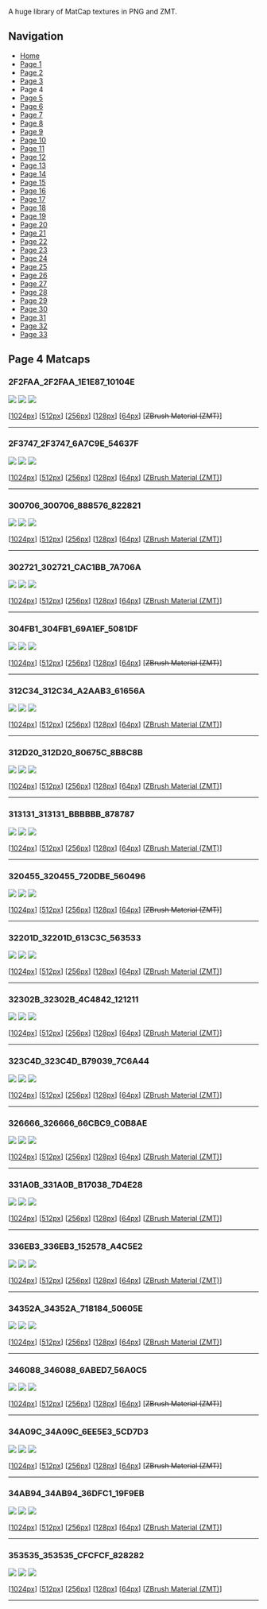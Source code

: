 A huge library of MatCap textures in PNG and ZMT.


## Navigation
* [Home](/)
* [Page 1](PAGE-1.md)
* [Page 2](PAGE-2.md)
* [Page 3](PAGE-3.md)
* Page 4
* [Page 5](PAGE-5.md)
* [Page 6](PAGE-6.md)
* [Page 7](PAGE-7.md)
* [Page 8](PAGE-8.md)
* [Page 9](PAGE-9.md)
* [Page 10](PAGE-10.md)
* [Page 11](PAGE-11.md)
* [Page 12](PAGE-12.md)
* [Page 13](PAGE-13.md)
* [Page 14](PAGE-14.md)
* [Page 15](PAGE-15.md)
* [Page 16](PAGE-16.md)
* [Page 17](PAGE-17.md)
* [Page 18](PAGE-18.md)
* [Page 19](PAGE-19.md)
* [Page 20](PAGE-20.md)
* [Page 21](PAGE-21.md)
* [Page 22](PAGE-22.md)
* [Page 23](PAGE-23.md)
* [Page 24](PAGE-24.md)
* [Page 25](PAGE-25.md)
* [Page 26](PAGE-26.md)
* [Page 27](PAGE-27.md)
* [Page 28](PAGE-28.md)
* [Page 29](PAGE-29.md)
* [Page 30](PAGE-30.md)
* [Page 31](PAGE-31.md)
* [Page 32](PAGE-32.md)
* [Page 33](PAGE-33.md)
## Page 4 Matcaps
### 2F2FAA_2F2FAA_1E1E87_10104E
![](preview/2F2FAA_2F2FAA_1E1E87_10104E-preview.png)
![](thumbnail/2F2FAA_2F2FAA_1E1E87_10104E.jpg)
![](palette/2F2FAA_2F2FAA_1E1E87_10104E-palette.png)

[[1024px](https://github.com/nidorx/matcaps/raw/master/1024/2F2FAA_2F2FAA_1E1E87_10104E.png)]
[[512px](https://github.com/nidorx/matcaps/raw/master/512/2F2FAA_2F2FAA_1E1E87_10104E-512px.png)]
[[256px](https://github.com/nidorx/matcaps/raw/master/256/2F2FAA_2F2FAA_1E1E87_10104E-256px.png)]
[[128px](https://github.com/nidorx/matcaps/raw/master/128/2F2FAA_2F2FAA_1E1E87_10104E-128px.png)]
[[64px](https://github.com/nidorx/matcaps/raw/master/64/2F2FAA_2F2FAA_1E1E87_10104E-64px.png)]
[~~ZBrush Material (ZMT)~~]

---
### 2F3747_2F3747_6A7C9E_54637F
![](preview/2F3747_2F3747_6A7C9E_54637F-preview.png)
![](thumbnail/2F3747_2F3747_6A7C9E_54637F.jpg)
![](palette/2F3747_2F3747_6A7C9E_54637F-palette.png)

[[1024px](https://github.com/nidorx/matcaps/raw/master/1024/2F3747_2F3747_6A7C9E_54637F.png)]
[[512px](https://github.com/nidorx/matcaps/raw/master/512/2F3747_2F3747_6A7C9E_54637F-512px.png)]
[[256px](https://github.com/nidorx/matcaps/raw/master/256/2F3747_2F3747_6A7C9E_54637F-256px.png)]
[[128px](https://github.com/nidorx/matcaps/raw/master/128/2F3747_2F3747_6A7C9E_54637F-128px.png)]
[[64px](https://github.com/nidorx/matcaps/raw/master/64/2F3747_2F3747_6A7C9E_54637F-64px.png)]
[[ZBrush Material (ZMT)](https://github.com/nidorx/matcaps/raw/master/zmt/2F3747_2F3747_6A7C9E_54637F.zmt)]

---
### 300706_300706_888576_822821
![](preview/300706_300706_888576_822821-preview.png)
![](thumbnail/300706_300706_888576_822821.jpg)
![](palette/300706_300706_888576_822821-palette.png)

[[1024px](https://github.com/nidorx/matcaps/raw/master/1024/300706_300706_888576_822821.png)]
[[512px](https://github.com/nidorx/matcaps/raw/master/512/300706_300706_888576_822821-512px.png)]
[[256px](https://github.com/nidorx/matcaps/raw/master/256/300706_300706_888576_822821-256px.png)]
[[128px](https://github.com/nidorx/matcaps/raw/master/128/300706_300706_888576_822821-128px.png)]
[[64px](https://github.com/nidorx/matcaps/raw/master/64/300706_300706_888576_822821-64px.png)]
[[ZBrush Material (ZMT)](https://github.com/nidorx/matcaps/raw/master/zmt/300706_300706_888576_822821.zmt)]

---
### 302721_302721_CAC1BB_7A706A
![](preview/302721_302721_CAC1BB_7A706A-preview.png)
![](thumbnail/302721_302721_CAC1BB_7A706A.jpg)
![](palette/302721_302721_CAC1BB_7A706A-palette.png)

[[1024px](https://github.com/nidorx/matcaps/raw/master/1024/302721_302721_CAC1BB_7A706A.png)]
[[512px](https://github.com/nidorx/matcaps/raw/master/512/302721_302721_CAC1BB_7A706A-512px.png)]
[[256px](https://github.com/nidorx/matcaps/raw/master/256/302721_302721_CAC1BB_7A706A-256px.png)]
[[128px](https://github.com/nidorx/matcaps/raw/master/128/302721_302721_CAC1BB_7A706A-128px.png)]
[[64px](https://github.com/nidorx/matcaps/raw/master/64/302721_302721_CAC1BB_7A706A-64px.png)]
[[ZBrush Material (ZMT)](https://github.com/nidorx/matcaps/raw/master/zmt/302721_302721_CAC1BB_7A706A.zmt)]

---
### 304FB1_304FB1_69A1EF_5081DF
![](preview/304FB1_304FB1_69A1EF_5081DF-preview.png)
![](thumbnail/304FB1_304FB1_69A1EF_5081DF.jpg)
![](palette/304FB1_304FB1_69A1EF_5081DF-palette.png)

[[1024px](https://github.com/nidorx/matcaps/raw/master/1024/304FB1_304FB1_69A1EF_5081DF.png)]
[[512px](https://github.com/nidorx/matcaps/raw/master/512/304FB1_304FB1_69A1EF_5081DF-512px.png)]
[[256px](https://github.com/nidorx/matcaps/raw/master/256/304FB1_304FB1_69A1EF_5081DF-256px.png)]
[[128px](https://github.com/nidorx/matcaps/raw/master/128/304FB1_304FB1_69A1EF_5081DF-128px.png)]
[[64px](https://github.com/nidorx/matcaps/raw/master/64/304FB1_304FB1_69A1EF_5081DF-64px.png)]
[~~ZBrush Material (ZMT)~~]

---
### 312C34_312C34_A2AAB3_61656A
![](preview/312C34_312C34_A2AAB3_61656A-preview.png)
![](thumbnail/312C34_312C34_A2AAB3_61656A.jpg)
![](palette/312C34_312C34_A2AAB3_61656A-palette.png)

[[1024px](https://github.com/nidorx/matcaps/raw/master/1024/312C34_312C34_A2AAB3_61656A.png)]
[[512px](https://github.com/nidorx/matcaps/raw/master/512/312C34_312C34_A2AAB3_61656A-512px.png)]
[[256px](https://github.com/nidorx/matcaps/raw/master/256/312C34_312C34_A2AAB3_61656A-256px.png)]
[[128px](https://github.com/nidorx/matcaps/raw/master/128/312C34_312C34_A2AAB3_61656A-128px.png)]
[[64px](https://github.com/nidorx/matcaps/raw/master/64/312C34_312C34_A2AAB3_61656A-64px.png)]
[[ZBrush Material (ZMT)](https://github.com/nidorx/matcaps/raw/master/zmt/312C34_312C34_A2AAB3_61656A.zmt)]

---
### 312D20_312D20_80675C_8B8C8B
![](preview/312D20_312D20_80675C_8B8C8B-preview.png)
![](thumbnail/312D20_312D20_80675C_8B8C8B.jpg)
![](palette/312D20_312D20_80675C_8B8C8B-palette.png)

[[1024px](https://github.com/nidorx/matcaps/raw/master/1024/312D20_312D20_80675C_8B8C8B.png)]
[[512px](https://github.com/nidorx/matcaps/raw/master/512/312D20_312D20_80675C_8B8C8B-512px.png)]
[[256px](https://github.com/nidorx/matcaps/raw/master/256/312D20_312D20_80675C_8B8C8B-256px.png)]
[[128px](https://github.com/nidorx/matcaps/raw/master/128/312D20_312D20_80675C_8B8C8B-128px.png)]
[[64px](https://github.com/nidorx/matcaps/raw/master/64/312D20_312D20_80675C_8B8C8B-64px.png)]
[[ZBrush Material (ZMT)](https://github.com/nidorx/matcaps/raw/master/zmt/312D20_312D20_80675C_8B8C8B.zmt)]

---
### 313131_313131_BBBBBB_878787
![](preview/313131_313131_BBBBBB_878787-preview.png)
![](thumbnail/313131_313131_BBBBBB_878787.jpg)
![](palette/313131_313131_BBBBBB_878787-palette.png)

[[1024px](https://github.com/nidorx/matcaps/raw/master/1024/313131_313131_BBBBBB_878787.png)]
[[512px](https://github.com/nidorx/matcaps/raw/master/512/313131_313131_BBBBBB_878787-512px.png)]
[[256px](https://github.com/nidorx/matcaps/raw/master/256/313131_313131_BBBBBB_878787-256px.png)]
[[128px](https://github.com/nidorx/matcaps/raw/master/128/313131_313131_BBBBBB_878787-128px.png)]
[[64px](https://github.com/nidorx/matcaps/raw/master/64/313131_313131_BBBBBB_878787-64px.png)]
[[ZBrush Material (ZMT)](https://github.com/nidorx/matcaps/raw/master/zmt/313131_313131_BBBBBB_878787.zmt)]

---
### 320455_320455_720DBE_560496
![](preview/320455_320455_720DBE_560496-preview.png)
![](thumbnail/320455_320455_720DBE_560496.jpg)
![](palette/320455_320455_720DBE_560496-palette.png)

[[1024px](https://github.com/nidorx/matcaps/raw/master/1024/320455_320455_720DBE_560496.png)]
[[512px](https://github.com/nidorx/matcaps/raw/master/512/320455_320455_720DBE_560496-512px.png)]
[[256px](https://github.com/nidorx/matcaps/raw/master/256/320455_320455_720DBE_560496-256px.png)]
[[128px](https://github.com/nidorx/matcaps/raw/master/128/320455_320455_720DBE_560496-128px.png)]
[[64px](https://github.com/nidorx/matcaps/raw/master/64/320455_320455_720DBE_560496-64px.png)]
[~~ZBrush Material (ZMT)~~]

---
### 32201D_32201D_613C3C_563533
![](preview/32201D_32201D_613C3C_563533-preview.png)
![](thumbnail/32201D_32201D_613C3C_563533.jpg)
![](palette/32201D_32201D_613C3C_563533-palette.png)

[[1024px](https://github.com/nidorx/matcaps/raw/master/1024/32201D_32201D_613C3C_563533.png)]
[[512px](https://github.com/nidorx/matcaps/raw/master/512/32201D_32201D_613C3C_563533-512px.png)]
[[256px](https://github.com/nidorx/matcaps/raw/master/256/32201D_32201D_613C3C_563533-256px.png)]
[[128px](https://github.com/nidorx/matcaps/raw/master/128/32201D_32201D_613C3C_563533-128px.png)]
[[64px](https://github.com/nidorx/matcaps/raw/master/64/32201D_32201D_613C3C_563533-64px.png)]
[[ZBrush Material (ZMT)](https://github.com/nidorx/matcaps/raw/master/zmt/32201D_32201D_613C3C_563533.zmt)]

---
### 32302B_32302B_4C4842_121211
![](preview/32302B_32302B_4C4842_121211-preview.png)
![](thumbnail/32302B_32302B_4C4842_121211.jpg)
![](palette/32302B_32302B_4C4842_121211-palette.png)

[[1024px](https://github.com/nidorx/matcaps/raw/master/1024/32302B_32302B_4C4842_121211.png)]
[[512px](https://github.com/nidorx/matcaps/raw/master/512/32302B_32302B_4C4842_121211-512px.png)]
[[256px](https://github.com/nidorx/matcaps/raw/master/256/32302B_32302B_4C4842_121211-256px.png)]
[[128px](https://github.com/nidorx/matcaps/raw/master/128/32302B_32302B_4C4842_121211-128px.png)]
[[64px](https://github.com/nidorx/matcaps/raw/master/64/32302B_32302B_4C4842_121211-64px.png)]
[[ZBrush Material (ZMT)](https://github.com/nidorx/matcaps/raw/master/zmt/32302B_32302B_4C4842_121211.zmt)]

---
### 323C4D_323C4D_B79039_7C6A44
![](preview/323C4D_323C4D_B79039_7C6A44-preview.png)
![](thumbnail/323C4D_323C4D_B79039_7C6A44.jpg)
![](palette/323C4D_323C4D_B79039_7C6A44-palette.png)

[[1024px](https://github.com/nidorx/matcaps/raw/master/1024/323C4D_323C4D_B79039_7C6A44.png)]
[[512px](https://github.com/nidorx/matcaps/raw/master/512/323C4D_323C4D_B79039_7C6A44-512px.png)]
[[256px](https://github.com/nidorx/matcaps/raw/master/256/323C4D_323C4D_B79039_7C6A44-256px.png)]
[[128px](https://github.com/nidorx/matcaps/raw/master/128/323C4D_323C4D_B79039_7C6A44-128px.png)]
[[64px](https://github.com/nidorx/matcaps/raw/master/64/323C4D_323C4D_B79039_7C6A44-64px.png)]
[[ZBrush Material (ZMT)](https://github.com/nidorx/matcaps/raw/master/zmt/323C4D_323C4D_B79039_7C6A44.zmt)]

---
### 326666_326666_66CBC9_C0B8AE
![](preview/326666_326666_66CBC9_C0B8AE-preview.png)
![](thumbnail/326666_326666_66CBC9_C0B8AE.jpg)
![](palette/326666_326666_66CBC9_C0B8AE-palette.png)

[[1024px](https://github.com/nidorx/matcaps/raw/master/1024/326666_326666_66CBC9_C0B8AE.png)]
[[512px](https://github.com/nidorx/matcaps/raw/master/512/326666_326666_66CBC9_C0B8AE-512px.png)]
[[256px](https://github.com/nidorx/matcaps/raw/master/256/326666_326666_66CBC9_C0B8AE-256px.png)]
[[128px](https://github.com/nidorx/matcaps/raw/master/128/326666_326666_66CBC9_C0B8AE-128px.png)]
[[64px](https://github.com/nidorx/matcaps/raw/master/64/326666_326666_66CBC9_C0B8AE-64px.png)]
[[ZBrush Material (ZMT)](https://github.com/nidorx/matcaps/raw/master/zmt/326666_326666_66CBC9_C0B8AE.zmt)]

---
### 331A0B_331A0B_B17038_7D4E28
![](preview/331A0B_331A0B_B17038_7D4E28-preview.png)
![](thumbnail/331A0B_331A0B_B17038_7D4E28.jpg)
![](palette/331A0B_331A0B_B17038_7D4E28-palette.png)

[[1024px](https://github.com/nidorx/matcaps/raw/master/1024/331A0B_331A0B_B17038_7D4E28.png)]
[[512px](https://github.com/nidorx/matcaps/raw/master/512/331A0B_331A0B_B17038_7D4E28-512px.png)]
[[256px](https://github.com/nidorx/matcaps/raw/master/256/331A0B_331A0B_B17038_7D4E28-256px.png)]
[[128px](https://github.com/nidorx/matcaps/raw/master/128/331A0B_331A0B_B17038_7D4E28-128px.png)]
[[64px](https://github.com/nidorx/matcaps/raw/master/64/331A0B_331A0B_B17038_7D4E28-64px.png)]
[[ZBrush Material (ZMT)](https://github.com/nidorx/matcaps/raw/master/zmt/331A0B_331A0B_B17038_7D4E28.zmt)]

---
### 336EB3_336EB3_152578_A4C5E2
![](preview/336EB3_336EB3_152578_A4C5E2-preview.png)
![](thumbnail/336EB3_336EB3_152578_A4C5E2.jpg)
![](palette/336EB3_336EB3_152578_A4C5E2-palette.png)

[[1024px](https://github.com/nidorx/matcaps/raw/master/1024/336EB3_336EB3_152578_A4C5E2.png)]
[[512px](https://github.com/nidorx/matcaps/raw/master/512/336EB3_336EB3_152578_A4C5E2-512px.png)]
[[256px](https://github.com/nidorx/matcaps/raw/master/256/336EB3_336EB3_152578_A4C5E2-256px.png)]
[[128px](https://github.com/nidorx/matcaps/raw/master/128/336EB3_336EB3_152578_A4C5E2-128px.png)]
[[64px](https://github.com/nidorx/matcaps/raw/master/64/336EB3_336EB3_152578_A4C5E2-64px.png)]
[[ZBrush Material (ZMT)](https://github.com/nidorx/matcaps/raw/master/zmt/336EB3_336EB3_152578_A4C5E2.zmt)]

---
### 34352A_34352A_718184_50605E
![](preview/34352A_34352A_718184_50605E-preview.png)
![](thumbnail/34352A_34352A_718184_50605E.jpg)
![](palette/34352A_34352A_718184_50605E-palette.png)

[[1024px](https://github.com/nidorx/matcaps/raw/master/1024/34352A_34352A_718184_50605E.png)]
[[512px](https://github.com/nidorx/matcaps/raw/master/512/34352A_34352A_718184_50605E-512px.png)]
[[256px](https://github.com/nidorx/matcaps/raw/master/256/34352A_34352A_718184_50605E-256px.png)]
[[128px](https://github.com/nidorx/matcaps/raw/master/128/34352A_34352A_718184_50605E-128px.png)]
[[64px](https://github.com/nidorx/matcaps/raw/master/64/34352A_34352A_718184_50605E-64px.png)]
[[ZBrush Material (ZMT)](https://github.com/nidorx/matcaps/raw/master/zmt/34352A_34352A_718184_50605E.zmt)]

---
### 346088_346088_6ABED7_56A0C5
![](preview/346088_346088_6ABED7_56A0C5-preview.png)
![](thumbnail/346088_346088_6ABED7_56A0C5.jpg)
![](palette/346088_346088_6ABED7_56A0C5-palette.png)

[[1024px](https://github.com/nidorx/matcaps/raw/master/1024/346088_346088_6ABED7_56A0C5.png)]
[[512px](https://github.com/nidorx/matcaps/raw/master/512/346088_346088_6ABED7_56A0C5-512px.png)]
[[256px](https://github.com/nidorx/matcaps/raw/master/256/346088_346088_6ABED7_56A0C5-256px.png)]
[[128px](https://github.com/nidorx/matcaps/raw/master/128/346088_346088_6ABED7_56A0C5-128px.png)]
[[64px](https://github.com/nidorx/matcaps/raw/master/64/346088_346088_6ABED7_56A0C5-64px.png)]
[~~ZBrush Material (ZMT)~~]

---
### 34A09C_34A09C_6EE5E3_5CD7D3
![](preview/34A09C_34A09C_6EE5E3_5CD7D3-preview.png)
![](thumbnail/34A09C_34A09C_6EE5E3_5CD7D3.jpg)
![](palette/34A09C_34A09C_6EE5E3_5CD7D3-palette.png)

[[1024px](https://github.com/nidorx/matcaps/raw/master/1024/34A09C_34A09C_6EE5E3_5CD7D3.png)]
[[512px](https://github.com/nidorx/matcaps/raw/master/512/34A09C_34A09C_6EE5E3_5CD7D3-512px.png)]
[[256px](https://github.com/nidorx/matcaps/raw/master/256/34A09C_34A09C_6EE5E3_5CD7D3-256px.png)]
[[128px](https://github.com/nidorx/matcaps/raw/master/128/34A09C_34A09C_6EE5E3_5CD7D3-128px.png)]
[[64px](https://github.com/nidorx/matcaps/raw/master/64/34A09C_34A09C_6EE5E3_5CD7D3-64px.png)]
[~~ZBrush Material (ZMT)~~]

---
### 34AB94_34AB94_36DFC1_19F9EB
![](preview/34AB94_34AB94_36DFC1_19F9EB-preview.png)
![](thumbnail/34AB94_34AB94_36DFC1_19F9EB.jpg)
![](palette/34AB94_34AB94_36DFC1_19F9EB-palette.png)

[[1024px](https://github.com/nidorx/matcaps/raw/master/1024/34AB94_34AB94_36DFC1_19F9EB.png)]
[[512px](https://github.com/nidorx/matcaps/raw/master/512/34AB94_34AB94_36DFC1_19F9EB-512px.png)]
[[256px](https://github.com/nidorx/matcaps/raw/master/256/34AB94_34AB94_36DFC1_19F9EB-256px.png)]
[[128px](https://github.com/nidorx/matcaps/raw/master/128/34AB94_34AB94_36DFC1_19F9EB-128px.png)]
[[64px](https://github.com/nidorx/matcaps/raw/master/64/34AB94_34AB94_36DFC1_19F9EB-64px.png)]
[[ZBrush Material (ZMT)](https://github.com/nidorx/matcaps/raw/master/zmt/34AB94_34AB94_36DFC1_19F9EB.zmt)]

---
### 353535_353535_CFCFCF_828282
![](preview/353535_353535_CFCFCF_828282-preview.png)
![](thumbnail/353535_353535_CFCFCF_828282.jpg)
![](palette/353535_353535_CFCFCF_828282-palette.png)

[[1024px](https://github.com/nidorx/matcaps/raw/master/1024/353535_353535_CFCFCF_828282.png)]
[[512px](https://github.com/nidorx/matcaps/raw/master/512/353535_353535_CFCFCF_828282-512px.png)]
[[256px](https://github.com/nidorx/matcaps/raw/master/256/353535_353535_CFCFCF_828282-256px.png)]
[[128px](https://github.com/nidorx/matcaps/raw/master/128/353535_353535_CFCFCF_828282-128px.png)]
[[64px](https://github.com/nidorx/matcaps/raw/master/64/353535_353535_CFCFCF_828282-64px.png)]
[[ZBrush Material (ZMT)](https://github.com/nidorx/matcaps/raw/master/zmt/353535_353535_CFCFCF_828282.zmt)]

---